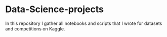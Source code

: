 # Data-Science-projects
In this repository I gather all notebooks and scripts that I wrote for datasets and competitions on Kaggle.

